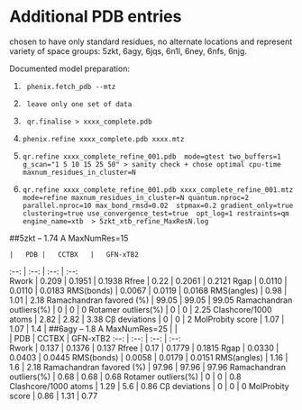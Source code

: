 # Additional PDB entries 
chosen to have only standard residues, no alternate locations and represent variety of space groups: 5zkt, 6agy, 6jqs, 6n1l, 6ney, 6nfs, 6njg.


Documented model preparation:

1.      phenix.fetch_pdb --mtz 

2.      leave only one set of data  

3.      qr.finalise > xxxx_complete.pdb

4.     phenix.refine xxxx_complete.pdb xxxx.mtz

5.     qr.refine xxxx_complete_refine_001.pdb  mode=gtest two_buffers=1 g_scan="1 5 10 15 25 50" > sanity check + chose optimal cpu-time maxnum_residues_in_cluster=N   

6.     qr.refine xxxx_complete_refine_001.pdb xxxx_complete_refine_001.mtz mode=refine maxnum_residues_in_cluster=N quantum.nproc=2 parallel.nproc=10 max_bond_rmsd=0.02  stpmax=0.2 gradient_only=true clustering=true use_convergence_test=true  opt_log=1 restraints=qm  engine_name=xtb  > 5zkt_xtb_refine_MaxResN.log   


##5zkt – 1.74 A MaxNumRes=15	

	|	PDB	|	CCTBX	|	GFN-xTB2	
:--:   	|	:--:   	|	:--:   	|	:--:   
Rwork	|	0.209	|	0.1951	|	0.1938
Rfree	|	0.22	|	0.2061	|	0.2121
Rgap	|	0.0110	|	0.0110	|	0.0183
RMS(bonds)	|	0.0067	|	0.0119	|	0.0168
RMS(angles)	|	0.98	|	1.01	|	2.18
Ramachandran favored (%)	|	99.05	|	99.05	|	99.05
Ramachandran outliers(%)	|	0	|	0	|	0
Rotamer outliers(%)	|	0	|	0	|	2.25
Clashcore/1000 atoms	|	2.82	|	2.82	|	3.38
Cβ deviations	|	0	|	0	|	2
MolProbity score	|	1.07	|	1.07	|	1.4
	|	##6agy – 1.8 A  MaxNumRes=25	|		|	
	|	PDB	|	CCTBX	|	GFN-xTB2
:--:   	|	:--:   	|	:--:   	|	:--:   
Rwork	|	0.137	|	0.1376	|	0.137
Rfree	|	0.17	|	0.1779	|	0.1815
Rgap	|	0.0330	|	0.0403	|	0.0445
RMS(bonds)	|	0.0058	|	0.0179	|	0.0151
RMS(angles)	|	1.16	|	1.6	|	2.18
Ramachandran favored (%)	|	97.96	|	97.96	|	97.96
Ramachandran outliers(%)	|	0.68	|	0.68	|	0.68
Rotamer outliers(%)	|	0	|	0	|	0.8
Clashcore/1000 atoms	|	1.29	|	5.6	|	0.86
Cβ deviations	|	0	|	0	|	0
MolProbity score	|	0.86	|	1.31	|	0.77

